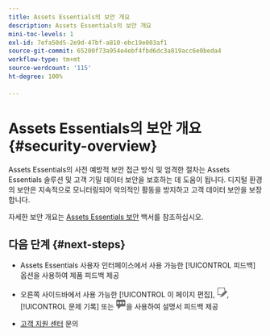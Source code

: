 ```yaml
---
title: Assets Essentials의 보안 개요
description: Assets Essentials의 보안 개요
mini-toc-levels: 1
exl-id: 7efa50d5-2e9d-47bf-a810-ebc19e003af1
source-git-commit: 65200f73a954e4ebf4fbd6dc3a819acc6e0beda4
workflow-type: tm+mt
source-wordcount: '115'
ht-degree: 100%

---
```


# Assets Essentials의 보안 개요 {#security-overview}

Assets Essentials의 사전 예방적 보안 접근 방식 및 엄격한 절차는 Assets Essentials 솔루션 및 고객 기밀 데이터 보안을 보호하는 데 도움이 됩니다. 디지털 환경의 보안은 지속적으로 모니터링되어 악의적인 활동을 방지하고 고객 데이터 보안을 보장합니다.

자세한 보안 개요는 [Assets Essentials 보안](https://www.adobe.com/content/dam/cc/en/trust-center/ungated/whitepapers/experience-cloud/adobe-experience-manager-assets-essentials-security-overview.pdf) 백서를 참조하십시오.

## 다음 단계 {#next-steps}

* Assets Essentials 사용자 인터페이스에서 사용 가능한 [!UICONTROL 피드백] 옵션을 사용하여 제품 피드백 제공

* 오른쪽 사이드바에서 사용 가능한 [!UICONTROL 이 페이지 편집], ![페이지 편집](assets/do-not-localize/edit-page.png), [!UICONTROL 문제 기록] 또는 ![GitHub 문제 생성](assets/do-not-localize/github-issue.png)을 사용하여 설명서 피드백 제공

* [고객 지원 센터](https://experienceleague.adobe.com/ko?support-solution=General#support) 문의
